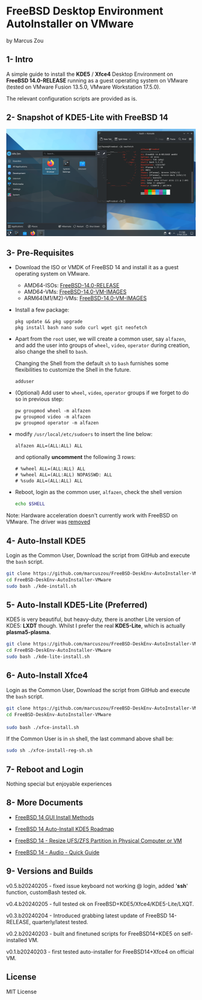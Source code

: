 # FreeBSD Desktop Environment AutoInstaller on VMware

by Marcus Zou



## 1- Intro

A simple guide to install the **KDE5** / **Xfce4** Desktop Environment on **FreeBSD 14.0-RELEASE** running as a guest operating system on VMware (tested on VMware Fusion 13.5.0, VMware Workstation 17.5.0). 

The relevant configuration scripts are provided as is.



## 2- Snapshot of KDE5-Lite with FreeBSD 14

![FreeBSD14-KDE5.png](resources/Freebsd14-KDE5.png)



## 3- Pre-Requisites

* Download the ISO or VMDK of FreeBSD 14 and install it as a guest operating system on VMware.

  * AMD64-ISOs: [FreeBSD-14.0-RELEASE](https://download.freebsd.org/releases/amd64/amd64/ISO-IMAGES/14.0/)
  * AMD64-VMs: [FreeBSD-14.0-VM-IMAGES](https://download.freebsd.org/releases/VM-IMAGES/14.0-RELEASE/amd64/Latest/)
  * ARM64(M1/M2)-VMs: [FreeBSD-14.0-VM-IMAGES](https://download.freebsd.org/releases/VM-IMAGES/14.0-RELEASE/aarch64/Latest/)

* Install a few package:

  ```
  pkg update && pkg upgrade
  pkg install bash nano sudo curl wget git neofetch  
  ```

* Apart from the `root` user, we will create a common user, say `alfazen`, and add the user into groups of `wheel`, `video`, `operator` during creation, also change the shell to `bash`. 

  Changing the Shell from the default `sh` to `bash` furnishes some flexibilities to customize the Shell in the future.

  ```
  adduser
  ```

* (Optional) Add user to `wheel`, `video`, `operator` groups if we forget to do so in previous step:

  ```
  pw groupmod wheel -m alfazen
  pw groupmod video -m alfazen
  pw groupmod operator -m alfazen
  ```

* modify `/usr/local/etc/sudoers`  to insert the line below:

  ```text
  alfazen ALL=(ALL:ALL) ALL
  ```

  and optionally **uncomment** the following 3 rows:

  ```
  # %wheel ALL=(ALL:ALL) ALL
  # %wheel ALL=(ALL:ALL) NOPASSWD: ALL
  # %sudo ALL=(ALL:ALL) ALL 
  ```

* Reboot, login as the common user, `alfazen`, check the shell version

  ```bash
  echo $SHELL
  ```

  

Note: Hardware acceleration doesn't currently work with FreeBSD on VMware. The driver was [removed](https://github.com/freebsd/drm-kmod/commit/ff9d303c7ea85cd8627d0a3dc0dbccceefd30687)



## 4- Auto-Install KDE5

Login as the Common User, Download the script from GitHub and execute the `bash` script.

```bash
git clone https://github.com/marcuszou/FreeBSD-DeskEnv-AutoInstaller-VMware.git
cd FreeBSD-DeskEnv-AutoInstaller-VMware
sudo bash ./kde-install.sh
```



## 5- Auto-Install KDE5-Lite (Preferred)

KDE5 is very beautiful, but heavy-duty, there is another Lite version of KDE5: **LXDT** though. Whilst I prefer the real **KDE5-Lite**, which is actually **plasma5-plasma**.

```bash
git clone https://github.com/marcuszou/FreeBSD-DeskEnv-AutoInstaller-VMware.git
cd FreeBSD-DeskEnv-AutoInstaller-VMware
sudo bash ./kde-lite-install.sh
```



## 6- Auto-Install Xfce4

Login as the Common User, Download the script from GitHub and execute the `bash` script.

```bash
git clone https://github.com/marcuszou/FreeBSD-DeskEnv-AutoInstaller-VMware.git
cd FreeBSD-DeskEnv-AutoInstaller-VMware

sudo bash ./xfce-install.sh
```

If the Common User is in `sh` shell, the last command above shall be:

```sh
sudo sh ./xfce-install-reg-sh.sh
```



## 7- Reboot and Login

Nothing special but enjoyable experiences



## 8- More Documents

* [FreeBSD 14 GUI Install Methods](docs/FreeBSD14-GUI-Install-Methods.md)
* [FreeBSD 14 Auto-Install KDE5 Roadmap](docs/FreeBSD14-Auto-Install-KDE5-Roadmap.md)
* [FreeBSD 14 - Resize UFS/ZFS Partition in Physical Computer or VM](docs/FreeBSD14-Resize-UFS-ZFS-Partition-in-Physical-Computer-or-VM.md)

* [FreeBSD 14 - Audio - Quick Guide](docs/FreeBSD14-Audio-Quick-Guide.md)



## 9- Versions and Builds

v0.5.b20240205 - fixed issue keyboard not working @ login, added '**ssh**' function, customBash tested ok.

v0.4.b20240205 - full tested ok on FreeBSD+KDE5/Xfce4/KDE5-Lite/LXQT.

v0.3.b20240204 - Introduced grabbing latest update of FreeBSD 14-RELEASE, quarterly/latest tested.

v0.2.b20240203 - built and finetuned scripts for FreeBSD14+KDE5 on self-installed VM.

v0.1.b20240203 - first tested auto-installer for FreeBSD14+Xfce4 on official VM.



## License

MIT License
